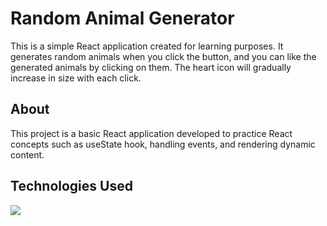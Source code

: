 # Random Animal Generator

This is a simple React application created for learning purposes. It generates random animals when you click the button, and you can like the generated animals by clicking on them. The heart icon will gradually increase in size with each click.

## About

This project is a basic React application developed to practice React concepts such as useState hook, handling events, and rendering dynamic content.

## Technologies Used

<img src="https://img.shields.io/badge/react%20-%2320232a.svg?&style=for-the-badge&logo=react&logoColor=%2361DAFB"/>



